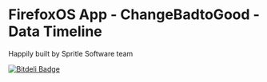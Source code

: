 FirefoxOS App - ChangeBadtoGood - Data Timeline
==============================

Happily built by Spritle Software team


[![Bitdeli Badge](https://d2weczhvl823v0.cloudfront.net/spritlesoftware/firefoxos_cbtg_issues_timeline/trend.png)](https://bitdeli.com/free "Bitdeli Badge")

